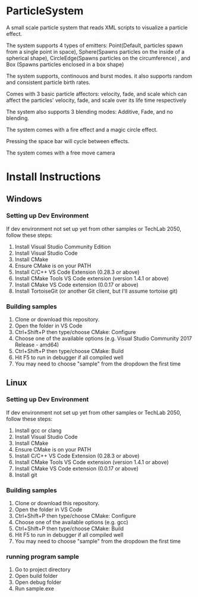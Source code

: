 # ParticleSystem
A small scale particle system that reads XML scripts to visualize a particle effect.

The system supports 4 types of emitters: Point(Default, particles spawn from a single point in space), Sphere(Spawns particles on the inside of a spherical shape), CircleEdge(Spawns particles on the circumference) , and Box (Spawns particles enclosed in a box shape)

The system supports, continouos and burst modes. it also supports random and consistent particle birth rates.

Comes with 3 basic particle affectors: velocity, fade, and scale which can affect the particles' velocity, fade, and scale over its life time respectively

The system also supports 3 blending modes: Additive, Fade, and no blending.

The system comes with a fire effect and a magic circle effect. 

Pressing the space bar will cycle between effects.

The system comes with a free move camera

# Install Instructions

## Windows

### Setting up Dev Environment

If dev environment not set up yet from other samples or TechLab 2050, follow these steps:

1) Install Visual Studio Community Edition 
2) Install Visual Studio Code
3) Install CMake
4) Ensure CMake is on your PATH
5) Install C/C++ VS Code Extension (0.28.3 or above)
6) Install CMake Tools VS Code extension (version 1.4.1 or above)
7) Install CMake VS Code extension (0.0.17 or above)
8) Install TortoiseGit (or another Git client, but I'll assume tortoise git)

### Building samples

1) Clone or download this repository.
2) Open the folder in VS Code
3) Ctrl+Shift+P then type/choose CMake: Configure
4) Choose one of the available options (e.g. Visual Studio Community 2017 Release - amd64)
5) Ctrl+Shift+P then type/choose CMake: Build
6) Hit F5 to run in debugger if all compiled well
7) You may need to choose "sample" from the dropdown the first time

## Linux

### Setting up Dev Environment

If dev environment not set up yet from other samples or TechLab 2050, follow these steps:

1) Install gcc or clang
2) Install Visual Studio Code
3) Install CMake
4) Ensure CMake is on your PATH
5) Install C/C++ VS Code Extension (0.28.3 or above)
6) Install CMake Tools VS Code extension (version 1.4.1 or above)
7) Install CMake VS Code extension (0.0.17 or above)
8) Install git

### Building samples

1) Clone or download this repository.
2) Open the folder in VS Code
3) Ctrl+Shift+P then type/choose CMake: Configure
4) Choose one of the available options (e.g. gcc)
5) Ctrl+Shift+P then type/choose CMake: Build
6) Hit F5 to run in debugger if all compiled well
7) You may need to choose "sample" from the dropdown the first time

### running program sample

1) Go to project directory
2) Open build folder
3) Open debug folder
4) Run sample.exe
